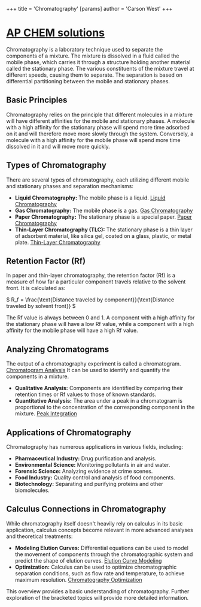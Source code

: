 +++
 title = 'Chromatography'
[params]
	author = 'Carson West'
+++
# [AP CHEM solutions](./../ap-chem-solutions/)
Chromatography is a laboratory technique used to separate the components of a mixture. The mixture is dissolved in a fluid called the mobile phase, which carries it through a structure holding another material called the stationary phase. The various constituents of the mixture travel at different speeds, causing them to separate. The separation is based on differential partitioning between the mobile and stationary phases.

## Basic Principles

Chromatography relies on the principle that different molecules in a mixture will have different affinities for the mobile and stationary phases.  A molecule with a high affinity for the stationary phase will spend more time adsorbed on it and will therefore move more slowly through the system. Conversely, a molecule with a high affinity for the mobile phase will spend more time dissolved in it and will move more quickly.

## Types of Chromatography

There are several types of chromatography, each utilizing different mobile and stationary phases and separation mechanisms:

* **Liquid Chromatography:**  The mobile phase is a liquid.  [Liquid Chromatography](./../liquid-chromatography/)
* **Gas Chromatography:** The mobile phase is a gas. [Gas Chromatography](./../gas-chromatography/)
* **Paper Chromatography:** The stationary phase is a special paper. [Paper Chromatography](./../paper-chromatography/)
* **Thin-Layer Chromatography (TLC):** The stationary phase is a thin layer of adsorbent material, like silica gel, coated on a glass, plastic, or metal plate. [Thin-Layer Chromatography](./../thin-layer-chromatography/)

## Retention Factor (Rf)

In paper and thin-layer chromatography, the retention factor (Rf) is a measure of how far a particular component travels relative to the solvent front. It is calculated as:

 $ R_f = \frac{\text{Distance traveled by component}}{\text{Distance traveled by solvent front}} $ 

The Rf value is always between 0 and 1. A component with a high affinity for the stationary phase will have a low Rf value, while a component with a high affinity for the mobile phase will have a high Rf value.

## Analyzing Chromatograms

The output of a chromatography experiment is called a chromatogram.  [Chromatogram Analysis](./../chromatogram-analysis/) It can be used to identify and quantify the components in a mixture.

* **Qualitative Analysis:**  Components are identified by comparing their retention times or Rf values to those of known standards.
* **Quantitative Analysis:** The area under a peak in a chromatogram is proportional to the concentration of the corresponding component in the mixture.  [Peak Integration](./../peak-integration/)

## Applications of Chromatography

Chromatography has numerous applications in various fields, including:

* **Pharmaceutical Industry:**  Drug purification and analysis.
* **Environmental Science:** Monitoring pollutants in air and water.
* **Forensic Science:** Analyzing evidence at crime scenes.
* **Food Industry:**  Quality control and analysis of food components.
* **Biotechnology:**  Separating and purifying proteins and other biomolecules.


## Calculus Connections in Chromatography

While chromatography itself doesn't heavily rely on calculus in its basic application, calculus concepts become relevant in more advanced analyses and theoretical treatments:

* **Modeling Elution Curves:**  Differential equations can be used to model the movement of components through the chromatographic system and predict the shape of elution curves. [Elution Curve Modeling](./../elution-curve-modeling/)
* **Optimization:** Calculus can be used to optimize chromatographic separation conditions, such as flow rate and temperature, to achieve maximum resolution. [Chromatography Optimization](./../chromatography-optimization/)


This overview provides a basic understanding of chromatography.  Further exploration of the bracketed topics will provide more detailed information.
